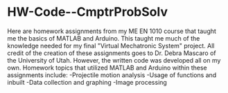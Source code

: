 # HW-Code--CmptrProbSolv
Here are homework assignments from my ME EN 1010 course that taught me the basics of MATLAB and Arduino. This taught me much of the knowledge needed for my final "Virtual Mechatronic System" project. All credit of the creation of these assignments goes to Dr. Debra Mascaro of the University of Utah. However, the written code was developed all on my own. Homework topics that utilized MATLAB and Arduino within these assignments include:
-Projectile motion analysis
-Usage of functions and inbuilt 
-Data collection and graphing
-Image processing
